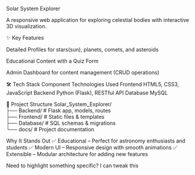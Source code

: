  Solar System Explorer
 
A responsive web application for exploring celestial bodies with interactive 3D visualization.

✨ Key Features

Detailed Profiles for stars(sun), planets, comets, and asteroids

Educational Content with a Quiz Form

Admin Dashboard for content management (CRUD operations)

🛠 Tech Stack
Component	Technologies Used
Frontend	HTML5, CSS3, JavaScript 
Backend	Python (Flask), RESTful API
Database	MySQL

🚀 Project Structure
Solar_System_Explorer/  
├── Backend/          # Flask app, models, routes  
├── Frontend/         # Static files & templates  
├── Database/         # SQL schemas & migrations  
└── docs/             # Project documentation  

Why It Stands Out
✅ Educational – Perfect for astronomy enthusiasts and students
✅ Modern UI – Responsive design with smooth animations
✅ Extensible – Modular architecture for adding new features

Need to highlight something specific? I can tweak this 
